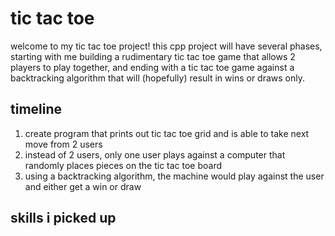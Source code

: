 # tic tac toe
welcome to my tic tac toe project! this cpp project will have several phases, starting with me building a rudimentary tic tac toe game that allows 2 players to play together, and ending with a tic tac toe game against a backtracking algorithm that will (hopefully) result in wins or draws only.

## timeline
1. create program that prints out tic tac toe grid and is able to take next move from 2 users
2. instead of 2 users, only one user plays against a computer that randomly places pieces on the tic tac toe board
3. using a backtracking algorithm, the machine would play against the user and either get a win or draw

## skills i picked up